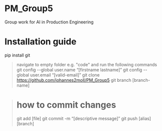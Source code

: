# PM_Group5
Group work for AI in Production Engineering

# Installation guide
pip install git

> navigate to empty folder e.g. "code" and run the following commands
>git config --global user.name “[firstname lastname]”
>git config --global user.email “[valid-email]”
>git clone https://github.com/johannes2moll/PM_Group5
>git branch [branch-name]

># how to commit changes
>git add [file]
>git commit -m “[descriptive message]”
>git push [alias] [branch]